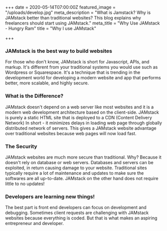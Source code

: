 +++
date = 2020-05-14T07:00:00Z
featured_image = "/uploads/develop.jpg"
meta_description = "What is Jamstack? Why is JAMstack better than traditional websites? This blog explains why freelancers should start using JAMstack."
meta_title = "Why Use JAMstack - Hungry Ram"
title = "Why I use JAMstack"

+++
### JAMstack is the best way to build websites

For those who don't know, JAMstack is short for Javascript, APIs, and markup. It's different from your traditional systems you would use such as Wordpress or Squarespace. It's a technique that is trending in the development world for developing a modern website and app that performs better, more scalable, and highly secure.

### What is the Difference?

JAMstack doesn't depend on a web server like most websites and it is a modern web development architecture based on the client-side. JAMstack is purely a static HTML site that is deployed to a CDN (Content Delivery Network) In short - it minimizes delays in loading web page through globally distributed network of servers. This gives a JAMstack website advantage over traditional websites because web pages will now load fast.

### The Security

JAMstack websites are much more secure than traditional. Why? Because it doesn't rely on database or web servers. Databases and servers can be exploited, in return causing damage to your website. Traditional sites typically require a lot of maintenance and updates to make sure the softwares are all up-to-date. JAMstack on the other hand does not require little to no updates!

### Developers are learning new things!

The best part is front end developers can focus on development and debugging. Sometimes client requests are challenging with JAMstack websites because everything is coded. But that is what makes an aspiring entrepreneur and developer.